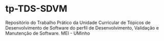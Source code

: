 # tp-TDS-SDVM
Repositório do Trabalho Prático da Unidade Curricular de Tópicos de Desenvolvimento de Software do perfil de Desenvolvimento, Validação e Manutenção de Software. MEI - UMinho
